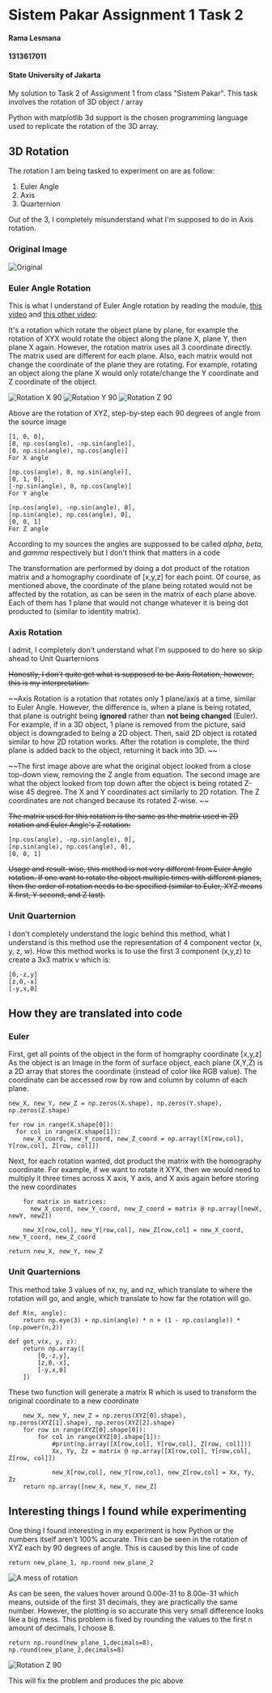 # Sistem Pakar Assignment 1 Task 2
#### Rama Lesmana
#### 1313617011
#### State University of Jakarta



My solution to Task 2 of Assignment 1 from class "Sistem Pakar".
This task involves the rotation of 3D object / array

Python with matplotlib 3d support is the chosen programming language used to replicate the rotation of the 3D array.


## 3D Rotation
The rotation I am being tasked to experiment on are as follow:
1. Euler Angle
2. Axis
3. Quarternion

Out of the 3, I completely misunderstand what I'm supposed to do in Axis rotation.

### Original Image
![Original](/images/original.png)

### Euler Angle Rotation
This is what I understand of Euler Angle rotation by reading the module, [this video](https://www.youtube.com/watch?v=zjMuIxRvygQ) and [this other video](https://www.youtube.com/watch?v=wg9bI8-Qx2Q):

It's a rotation which rotate the object plane by plane, for example the rotation of XYX would rotate the object along the plane X, plane Y, then plane X again. However, the rotation matrix uses all 3 coordinate directly. The matrix used are different for each plane. Also, each matrix would not change the coordinate of the plane they are rotating. For example, rotating an object along the plane X would only rotate/change the Y coordinate and Z coordinate of the object.


![Rotation X 90](/images/euler_x.png) ![Rotation Y 90](/images/euler_y.png) ![Rotation Z 90](/images/euler_z.png)

Above are the rotation of XYZ, step-by-step each 90 degrees of angle from the source image
```
[1, 0, 0],
[0, np.cos(angle), -np.sin(angle)],
[0, np.sin(angle), np.cos(angle)]
For X angle

[np.cos(angle), 0, np.sin(angle)],
[0, 1, 0],
[-np.sin(angle), 0, np.cos(angle)]
For Y angle

[np.cos(angle), -np.sin(angle), 0],
[np.sin(angle), np.cos(angle), 0],
[0, 0, 1]
For Z angle
```
According to my sources the angles are suppossed to be called *alpha*, *beta*, and *gamma* respectively but I don't think that matters in a code

The transformation are performed by doing a dot product of the rotation matrix and a homography coordinate of [x,y,z] for each point. Of course, as mentioned above, the coordinate of the plane being rotated would not be affected by the rotation, as can be seen in the matrix of each plane above. Each of them has 1 plane that would not change whatever it is being dot producted to (similar to identity matrix).

### Axis Rotation

I admit, I completely don't understand what I'm supposed to do here so skip ahead to Unit Quarternions

~~Honestly, I don't quite get what is supposed to be Axis Rotation, however, this is my interpretation:~~

~~Axis Rotation is a rotation that rotates only 1 plane/axis at a time, similar to Euler Angle. However, the difference is, when a plane is being rotated, that plane is outright being **ignored** rather than **not being changed** (Euler). For example, if in a 3D object, 1 plane is removed from the picture, said object is downgraded to being a 2D object. Then, said 2D object is rotated similar to how 2D rotation works. After the rotation is complete, the third plane is added back to the object, returning it back into 3D. ~~

~~The first image above are what the original object looked from a close top-down view, removing the Z angle from equation. The second image are what the object looked from top down after the object is being rotated Z-wise 45 degree. The X and Y coordinates act similarly to 2D rotation. The Z coordinates are not changed because its rotated Z-wise. ~~


~~The matrix used for this rotation is the same as the matrix used in 2D rotation and Euler Angle's Z rotation:~~

```
[np.cos(angle), -np.sin(angle), 0],
[np.sin(angle), np.cos(angle), 0],
[0, 0, 1]
```

~~Usage and result-wise, this method is not very different from Euler Angle rotation. If one want to rotate the object multiple times with different planes, then the order of rotation needs to be specified (similar to Euler, XYZ means X first, Y second, and Z last).~~

### Unit Quarternion

I don't completely understand the logic behind this method, what I understand is this method use the representation of 4 component vector (x, y, z, w). How this method works is to use the first 3 component (x,y,z) to create a 3x3 matrix v which is:
```
[0,-z,y]
[z,0,-x]
[-y,x,0]
```

## How they are translated into code

### Euler

First, get all points of the object in the form of homgraphy coordinate [x,y,z]
As the object is an Image in the form of surface object, each plane (X,Y,Z) is a 2D array that stores the coordinate (instead of color like RGB value).
The coordinate can be accessed row by row and column by column of each plane.

```
new_X, new_Y, new_Z = np.zeros(X.shape), np.zeros(Y.shape), np.zeros(Z.shape)

for row in range(X.shape[0]):
  for col in range(X.shape[1]):
    new_X_coord, new_Y_coord, new_Z_coord = np.array([X[row,col], Y[row,col], Z[row, col]])
```

Next, for each rotation wanted, dot product the matrix with the homography coordinate. For example, if we want to rotate it XYX, then we would need to multiply it three times across X axis, Y axis, and X axis again before storing the new coordinates

```
    for matrix in matrices:
      new_X_coord, new_Y_coord, new_Z_coord = matrix @ np.array([newX, newY, newZ])
      
    new_X[row,col], new_Y[row,col], new_Z[row,col] = new_X_coord, new_Y_coord, new_Z_coord
 
return new_X, new_Y, new_Z
```

### Unit Quarternions

This method take 3 values of nx, ny, and nz, which translate to where the rotation will go, and angle, which translate to how far the rotation will go.

```
def R(n, angle):
    return np.eye(3) + np.sin(angle) * n + (1 - np.cos(angle)) * (np.power(n,2))

def get_v(x, y, z):
    return np.array([
        [0,-z,y],
        [z,0,-x],
        [-y,x,0]
    ])
```

These two function will generate a matrix R which is used to transform the original coordinate to a new coordinate
```
    new_X, new_Y, new_Z = np.zeros(XYZ[0].shape), np.zeros(XYZ[1].shape), np.zeros(XYZ[2].shape)
    for row in range(XYZ[0].shape[0]):
        for col in range(XYZ[0].shape[1]):
            #print(np.array([X[row,col], Y[row,col], Z[row, col]]))
            Xx, Yy, Zz = matrix @ np.array([X[row,col], Y[row,col], Z[row, col]])

            new_X[row,col], new_Y[row,col], new_Z[row,col] = Xx, Yy, Zz 
    return np.array([new_X, new_Y, new_Z]
 ```

## Interesting things I found while experimenting

One thing I found interesting in my experiment is how Python or the numbers itself aren't 100% accurate. This can be seen in the rotation of XYZ each by 90 degrees of angle. This is caused by this line of code

```
return new_plane_1, np.round new_plane_2
```

![A mess of rotation](/images/euler_z_mess.png)

As can be seen, the values hover around 0.00e-31 to 8.00e-31 which means, outside of the first 31 decimals, they are practically the same number. However, the plotting is so accurate this very small difference looks like a big mess. This problem is fixed by rounding the values to the first n amount of decimals, I choose 8.

```
return np.round(new_plane_1,decimals=8), np.round(new_plane_2,decimals=8)
```

![Rotation Z 90](/examples/euler_z.png)

This will fix the problem and produces the pic above

